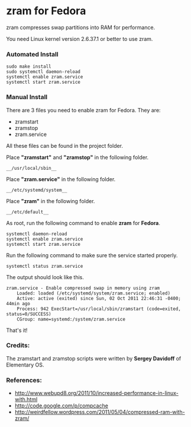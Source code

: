 # zram for Fedora

zram compresses swap partitions into RAM for performance.

You need Linux kernel version 2.6.37.1 or better to use 
zram.

### Automated Install

    sudo make install
    sudo systemctl daemon-reload
    systemctl enable zram.service
    systemctl start zram.service

### Manual Install

There are 3 files you need to enable zram for Fedora. They
are:

* zramstart
* zramstop
* zram.service

All these files can be found in the project folder.

Place __"zramstart"__ and __"zramstop"__ in the following folder.

    __/usr/local/sbin__

Place __"zram.service"__ in the following folder.

    __/etc/systemd/system__

Place __"zram"__ in the following folder.

    __/etc/default__

As root, run the following command to enable __zram__ for __Fedora__.

    systemctl daemon-reload
    systemctl enable zram.service
    systemctl start zram.service

Run the following command to make sure the service started properly.

    systemctl status zram.service

The output should look like this.

    zram.service - Enable compressed swap in memory using zram
        Loaded: loaded (/etc/systemd/system/zram.service; enabled)
        Active: active (exited) since Sun, 02 Oct 2011 22:46:31 -0400; 44min ago
        Process: 942 ExecStart=/usr/local/sbin/zramstart (code=exited, status=0/SUCCESS)
        CGroup: name=systemd:/system/zram.service

That's it!

### Credits:

The zramstart and zramstop scripts were written by __Sergey
Davidoff__ of Elementary OS.

### References:

* http://www.webupd8.org/2011/10/increased-performance-in-linux-with.html
* http://code.google.com/p/compcache
* http://weirdfellow.wordpress.com/2011/05/04/compressed-ram-with-zram/
